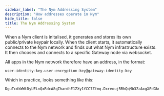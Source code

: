 ```yaml
---
sidebar_label: "The Nym Addressing System"
description: "How addresses operate in Nym"
hide_title: false
title: The Nym Addressing System
---
```


When a Nym client is initalised, it generates and stores its own public/private keypair locally. When the client starts, it automatically connects to the Nym network and finds out what Nym infrastructure exists. It then chooses and connects to a specific Gateway node via websocket.

All apps in the Nym network therefore have an address, in the format:

```
user-identity-key.user-encryption-key@gateway-identity-key
``` 

Which in practice, looks something like this: 

```
DguTcdkWWtDyUFLvQxRdcA8qZhardhE1ZXy1YCC7Zfmq.Dxreouj5RhQqMb3ZaAxgXFdGkmfbDKwk457FdeHGKmQQ@4kjgWmFU1tcGAZYRZR57yFuVAexjLbJ5M7jvo3X5Hkcf
```

